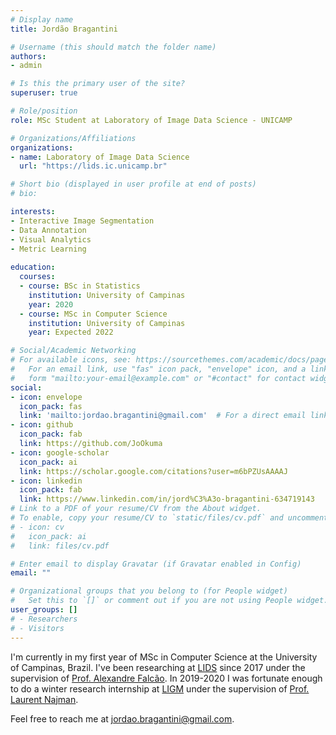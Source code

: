 ```yaml
---
# Display name
title: Jordão Bragantini

# Username (this should match the folder name)
authors:
- admin

# Is this the primary user of the site?
superuser: true

# Role/position
role: MSc Student at Laboratory of Image Data Science - UNICAMP 

# Organizations/Affiliations
organizations:
- name: Laboratory of Image Data Science 
  url: "https://lids.ic.unicamp.br"

# Short bio (displayed in user profile at end of posts)
# bio:

interests:
- Interactive Image Segmentation
- Data Annotation
- Visual Analytics
- Metric Learning
 
education:
  courses:
  - course: BSc in Statistics 
    institution: University of Campinas
    year: 2020
  - course: MSc in Computer Science 
    institution: University of Campinas
    year: Expected 2022

# Social/Academic Networking
# For available icons, see: https://sourcethemes.com/academic/docs/page-builder/#icons
#   For an email link, use "fas" icon pack, "envelope" icon, and a link in the
#   form "mailto:your-email@example.com" or "#contact" for contact widget.
social:
- icon: envelope
  icon_pack: fas
  link: 'mailto:jordao.bragantini@gmail.com'  # For a direct email link, use "mailto:test@example.org".
- icon: github
  icon_pack: fab
  link: https://github.com/JoOkuma
- icon: google-scholar
  icon_pack: ai
  link: https://scholar.google.com/citations?user=m6bPZUsAAAAJ
- icon: linkedin
  icon_pack: fab
  link: https://www.linkedin.com/in/jord%C3%A3o-bragantini-634719143
# Link to a PDF of your resume/CV from the About widget.
# To enable, copy your resume/CV to `static/files/cv.pdf` and uncomment the lines below.
# - icon: cv
#   icon_pack: ai
#   link: files/cv.pdf

# Enter email to display Gravatar (if Gravatar enabled in Config)
email: ""

# Organizational groups that you belong to (for People widget)
#   Set this to `[]` or comment out if you are not using People widget.
user_groups: []
# - Researchers
# - Visitors
---
```


I'm currently in my first year of MSc in Computer Science at the University of Campinas, Brazil. I've been researching at [LIDS](https://lids.ic.unicamp.br/) since 2017 under the supervision of [Prof. Alexandre Falcão](https://scholar.google.com/citations?user=HTFEUaUAAAAJ). In 2019-2020 I was fortunate enough to do a winter research internship at [LIGM](http://ligm.u-pem.fr/) under the supervision of [Prof. Laurent Najman](https://scholar.google.com/citations?user=j-2_cT0AAAAJ).

Feel free to reach me at [jordao.bragantini@gmail.com](mailto:jordao.bragantini@gmail.com).

